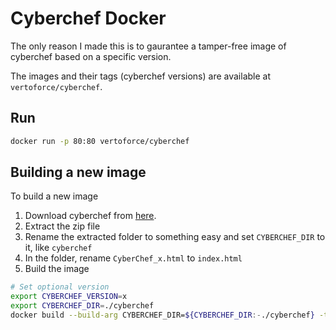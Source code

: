 # Cyberchef Docker

The only reason I made this is to gaurantee a tamper-free image of cyberchef based on a specific version.

The images and their tags (cyberchef versions) are available at `vertoforce/cyberchef`.

## Run

```sh
docker run -p 80:80 vertoforce/cyberchef
```

## Building a new image

To build a new image

1. Download cyberchef from [here](https://gchq.github.io/CyberChef/).
2. Extract the zip file
3. Rename the extracted folder to something easy and set `CYBERCHEF_DIR` to it, like `cyberchef`
4. In the folder, rename `CyberChef_x.html` to `index.html`
5. Build the image

```sh
# Set optional version
export CYBERCHEF_VERSION=x
export CYBERCHEF_DIR=./cyberchef
docker build --build-arg CYBERCHEF_DIR=${CYBERCHEF_DIR:-./cyberchef} -t vertoforce/cyberchef:${CYBERCHEF_VERSION:-0} .
```
